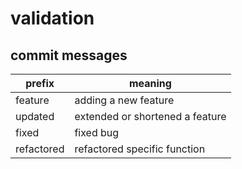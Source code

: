 # validation

## commit messages

|prefix|meaning|
|---|---|
|feature|adding a new feature|
|updated|extended or shortened a feature|
|fixed|fixed bug|
|refactored|refactored specific function|